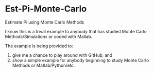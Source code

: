 # Est-Pi-Monte-Carlo
Estimate Pi using Monte Carlo Methods

I know this is a trival example to anybody that has studied Monte Carlo Methods/Simulations or coded with Matlab.

The example is being provided to:
  1) give me a chance to play around with GitHub; and
  2) show a simple example for anybody beginning to study Monte Carlo Methods or Matlab/Python/etc.
